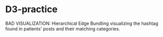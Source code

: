 # D3-practice

BAD VISUALIZATION: Hierarchical Edge Bundling visualizing the hashtag found in patients' posts and their matching categories.
